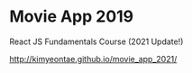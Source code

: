 # Movie App 2019

React JS Fundamentals Course (2021 Update!)

http://kimyeontae.github.io/movie_app_2021/
